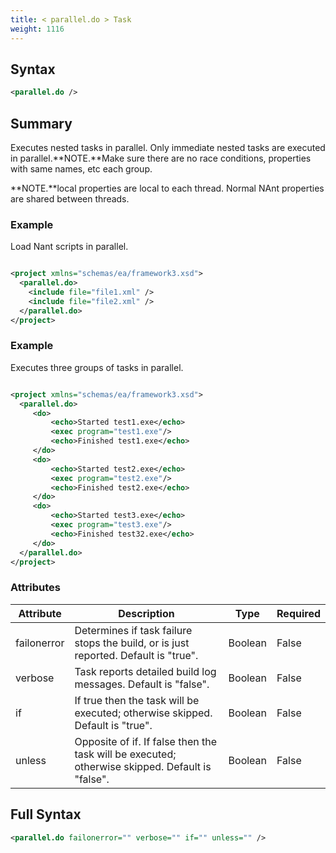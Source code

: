 ```yaml
---
title: < parallel.do > Task
weight: 1116
---
```

## Syntax
```xml
<parallel.do />
```
## Summary ##
Executes nested tasks in parallel. Only immediate nested tasks are executed in parallel.**NOTE.**Make sure there are no race conditions, properties with same names, etc each group.

**NOTE.**local properties are local to each thread. Normal NAnt properties are shared between threads.



### Example ###
Load Nant scripts in parallel.


```xml

<project xmlns="schemas/ea/framework3.xsd">
  <parallel.do>
    <include file="file1.xml" />
    <include file="file2.xml" />
  </parallel.do>
</project>

```


### Example ###
Executes three groups of tasks in parallel.


```xml

<project xmlns="schemas/ea/framework3.xsd">
  <parallel.do>
     <do>
         <echo>Started test1.exe</echo>
         <exec program="test1.exe"/>
         <echo>Finished test1.exe</echo>
     </do>
     <do>
         <echo>Started test2.exe</echo>
         <exec program="test2.exe"/>
         <echo>Finished test2.exe</echo>
     </do>
     <do>
         <echo>Started test3.exe</echo>
         <exec program="test3.exe"/>
         <echo>Finished test32.exe</echo>
     </do>
  </parallel.do>
</project>

```



### Attributes
| Attribute | Description | Type | Required |
| --------- | ----------- | ---- | -------- |
| failonerror | Determines if task failure stops the build, or is just reported. Default is &quot;true&quot;. | Boolean | False |
| verbose | Task reports detailed build log messages.  Default is &quot;false&quot;. | Boolean | False |
| if | If true then the task will be executed; otherwise skipped. Default is &quot;true&quot;. | Boolean | False |
| unless | Opposite of if.  If false then the task will be executed; otherwise skipped. Default is &quot;false&quot;. | Boolean | False |

## Full Syntax
```xml
<parallel.do failonerror="" verbose="" if="" unless="" />
```
